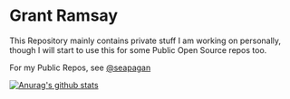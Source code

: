 # Grant Ramsay

This Repository mainly contains private stuff I am working on personally, though I will start to use this for some Public Open Source repos too.

For my Public Repos, see [@seapagan](https://github.com/seapagan)

[![Anurag's github
stats](https://github-readme-stats.vercel.app/api?username=gnramsay&theme=blue-green&count_private=true&show_icons=true)](https://github.com/anuraghazra/github-readme-stats)
